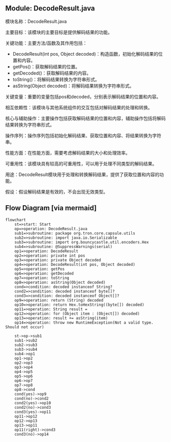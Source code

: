 ## Module: DecodeResult.java
模块名称：DecodeResult.java

主要目标：该模块的主要目标是提供解码结果的功能。

关键功能：主要方法/函数及其作用包括：
- DecodeResult(int pos, Object decoded)：构造函数，初始化解码结果的位置和内容。
- getPos()：获取解码结果的位置。
- getDecoded()：获取解码结果的内容。
- toString()：将解码结果转换为字符串形式。
- asString(Object decoded)：将解码结果转换为字符串形式。

关键变量：重要的变量包括pos和decoded，分别表示解码结果的位置和内容。

相互依赖性：该模块与其他系统组件的交互包括对解码结果的处理和转换。

核心与辅助操作：主要操作包括获取解码结果的位置和内容，辅助操作包括将解码结果转换为字符串形式。

操作序列：操作序列包括初始化解码结果、获取位置和内容、将结果转换为字符串。

性能方面：在性能方面，需要考虑解码结果的大小和处理效率。

可重用性：该模块具有较高的可重用性，可以用于处理不同类型的解码结果。

用途：DecodeResult模块用于处理和转换解码结果，提供了获取位置和内容的功能。

假设：假设解码结果是有效的，不会出现无效类型。
## Flow Diagram [via mermaid]
```mermaid
flowchart
    st=>start: Start
    op=>operation: DecodeResult.java
    sub1=>subroutine: package org.tron.core.capsule.utils
    sub2=>subroutine: import java.io.Serializable
    sub3=>subroutine: import org.bouncycastle.util.encoders.Hex
    sub4=>subroutine: @SuppressWarnings(serial)
    op1=>operation: DecodeResult
    op2=>operation: private int pos
    op3=>operation: private Object decoded
    op4=>operation: DecodeResult(int pos, Object decoded)
    op5=>operation: getPos
    op6=>operation: getDecoded
    op7=>operation: toString
    op8=>operation: asString(Object decoded)
    cond=>condition: decoded instanceof String?
    cond2=>condition: decoded instanceof byte[]?
    cond3=>condition: decoded instanceof Object[]?
    op9=>operation: return (String) decoded
    op10=>operation: return Hex.toHexString((byte[]) decoded)
    op11=>operation: String result = 
    op12=>operation: for (Object item : (Object[]) decoded)
    op13=>operation: result += asString(item)
    op14=>operation: throw new RuntimeException(Not a valid type. Should not occur)
    
    st->op->sub1
    sub1->sub2
    sub2->sub3
    sub3->sub4
    sub4->op1
    op1->op2
    op2->op3
    op3->op4
    op4->op5
    op5->op6
    op6->op7
    op7->op8
    op8->cond
    cond(yes)->op9
    cond(no)->cond2
    cond2(yes)->op10
    cond2(no)->cond3
    cond3(yes)->op11
    op11->op12
    op12->op13
    op13->op11
    op11(right)->cond3
    cond3(no)->op14
```
